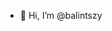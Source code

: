- 👋 Hi, I’m @balintszy
<!---
balintszy/balintszy is a ✨ special ✨ repository because its `README.md` (this file) appears on your GitHub profile.
You can click the Preview link to take a look at your changes.
--->
